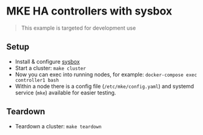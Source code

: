 # MKE HA controllers with sysbox

> This example is targeted for development use

## Setup

* Install & configure [sysbox](https://github.com/nestybox/sysbox)
* Start a cluster: `make cluster`
* Now you can exec into running nodes, for example: `docker-compose exec controller1 bash`
* Within a node there is a config file (`/etc/mke/config.yaml`) and systemd service (`mke`) available for easier testing.


## Teardown

* Teardown a cluster: `make teardown`
